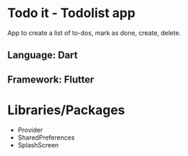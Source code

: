# Todo it - Todolist app

App to create a list of to-dos, mark as done, create, delete.

## Language: Dart
## Framework: Flutter

# Libraries/Packages

- Provider
- SharedPreferences
- SplashScreen
